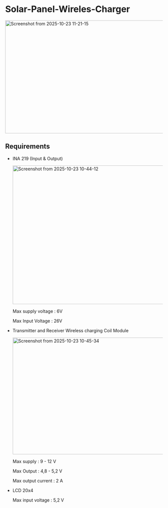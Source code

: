 # Solar-Panel-Wireles-Charger

<img width="572" height="362" alt="Screenshot from 2025-10-23 11-21-15" src="https://github.com/user-attachments/assets/afc4fe44-47fe-4f26-80d9-298284a18e98" />


## Requirements

- INA 219 (Input & Output)

  <img width="542" height="444" alt="Screenshot from 2025-10-23 10-44-12" src="https://github.com/user-attachments/assets/e860733b-cf8b-4ed3-b4c6-c8e3e4c64795" />

  
  Max supply voltage : 6V
  
  Max Input Voltage : 26V

- Transmitter and Receiver Wireless charging Coil Module

  <img width="617" height="374" alt="Screenshot from 2025-10-23 10-45-34" src="https://github.com/user-attachments/assets/52639ba7-0ee9-4f4c-afc7-3dd5bc77d395" />


  Max supply : 9 - 12 V
  
  Max Output : 4,8 - 5,2 V
  
  Max output current : 2 A

- LCD 20x4

  Max input voltage : 5,2 V
